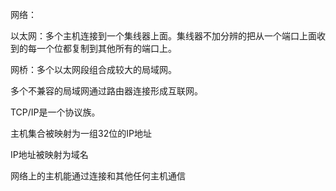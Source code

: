 网络：

以太网：多个主机连接到一个集线器上面。集线器不加分辨的把从一个端口上面收到的每一个位都复制到其他所有的端口上。

网桥：多个以太网段组合成较大的局域网。

多个不兼容的局域网通过路由器连接形成互联网。



TCP/IP是一个协议族。

主机集合被映射为一组32位的IP地址

IP地址被映射为域名

网络上的主机能通过连接和其他任何主机通信